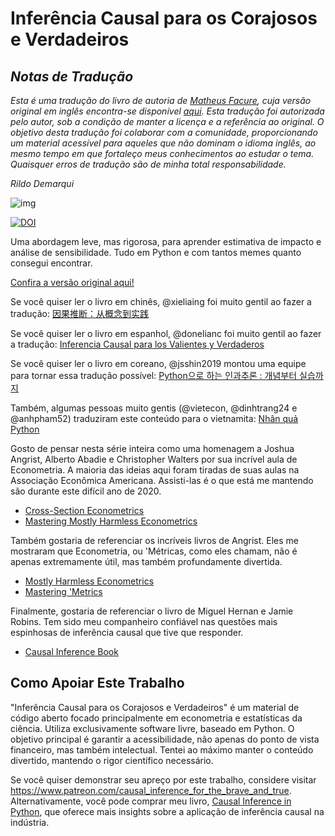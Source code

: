 # Inferência Causal para os Corajosos e Verdadeiros

## *Notas de Tradução*
*Esta é uma tradução do livro de autoria de [Matheus Facure](https://github.com/matheusfacure), cuja versão original em inglês encontra-se disponível [aqui](https://matheusfacure.github.io/python-causality-handbook/landing-page.html). Esta tradução foi autorizada pelo autor, sob a condição de manter a licença e a referência ao original. O objetivo desta tradução foi colaborar com a comunidade, proporcionando um material acessível para aqueles que não dominam o idioma inglês, ao mesmo tempo em que fortaleço meus conhecimentos ao estudar o tema. Quaisquer erros de tradução são de minha total responsabilidade.*

*Rildo Demarqui*

![img](./causal-inference-for-the-brave-and-true/data/img/brave-and-true.png)

[![DOI](https://zenodo.org/badge/255903310.svg)](https://zenodo.org/badge/latestdoi/255903310)

Uma abordagem leve, mas rigorosa, para aprender estimativa de impacto e análise de sensibilidade. Tudo em Python e com tantos memes quanto consegui encontrar.

[Confira a versão original aqui!](https://matheusfacure.github.io/python-causality-handbook/landing-page.html)

Se você quiser ler o livro em chinês, @xieliaing foi muito gentil ao fazer a tradução:
[因果推断：从概念到实践](https://github.com/xieliaing/CausalInferenceIntro)

Se você quiser ler o livro em espanhol, @donelianc foi muito gentil ao fazer a tradução:
[Inferencia Causal para los Valientes y Verdaderos](https://github.com/donelianc/introduccion-inferencia-causal)

Se você quiser ler o livro em coreano, @jsshin2019 montou uma equipe para tornar essa tradução possível:
[Python으로 하는 인과추론 : 개념부터 실습까지](https://github.com/TeamCausality/Causal-Inference-with-Python)

Também, algumas pessoas muito gentis (@vietecon, @dinhtrang24 e @anhpham52) traduziram este conteúdo para o vietnamita:
[Nhân quả Python](https://github.com/vietecon/NhanQuaPython)

Gosto de pensar nesta série inteira como uma homenagem a Joshua Angrist, Alberto Abadie e Christopher Walters por sua incrível aula de Econometria. A maioria das ideias aqui foram tiradas de suas aulas na Associação Econômica Americana. Assisti-las é o que está me mantendo são durante este difícil ano de 2020.
* [Cross-Section Econometrics](https://www.aeaweb.org/conference/cont-ed/2017-webcasts)
* [Mastering Mostly Harmless Econometrics](https://www.aeaweb.org/conference/cont-ed/2020-webcasts)

Também gostaria de referenciar os incríveis livros de Angrist. Eles me mostraram que Econometria, ou 'Métricas, como eles chamam, não é apenas extremamente útil, mas também profundamente divertida.

* [Mostly Harmless Econometrics](https://www.mostlyharmlesseconometrics.com/)
* [Mastering 'Metrics](https://www.masteringmetrics.com/)

Finalmente, gostaria de referenciar o livro de Miguel Hernan e Jamie Robins. Tem sido meu companheiro confiável nas questões mais espinhosas de inferência causal que tive que responder.

* [Causal Inference Book](https://www.hsph.harvard.edu/miguel-hernan/causal-inference-book/)

## Como Apoiar Este Trabalho

"Inferência Causal para os Corajosos e Verdadeiros" é um material de código aberto focado principalmente em econometria e estatísticas da ciência. Utiliza exclusivamente software livre, baseado em Python. O objetivo principal é garantir a acessibilidade, não apenas do ponto de vista financeiro, mas também intelectual. Tentei ao máximo manter o conteúdo divertido, mantendo o rigor científico necessário.

Se você quiser demonstrar seu apreço por este trabalho, considere visitar https://www.patreon.com/causal_inference_for_the_brave_and_true. Alternativamente, você pode comprar meu livro, [Causal Inference in Python](https://www.amazon.com/Causal-Inference-Python-Applying-Industry/dp/1098140257), que oferece mais insights sobre a aplicação de inferência causal na indústria.
